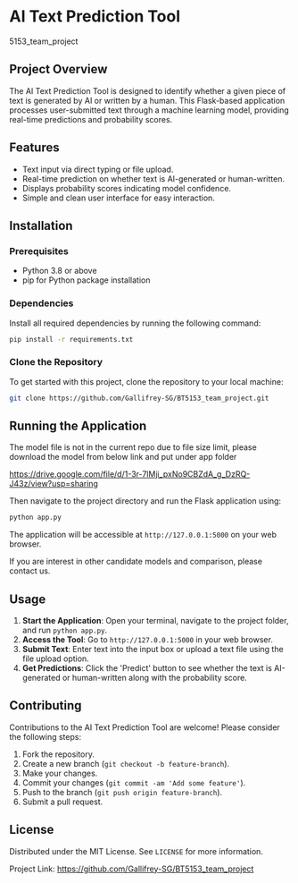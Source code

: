 # AI Text Prediction Tool
5153_team_project
## Project Overview
The AI Text Prediction Tool is designed to identify whether a given piece of text is generated by AI or written by a human. This Flask-based application processes user-submitted text through a machine learning model, providing real-time predictions and probability scores.

## Features
- Text input via direct typing or file upload.
- Real-time prediction on whether text is AI-generated or human-written.
- Displays probability scores indicating model confidence.
- Simple and clean user interface for easy interaction.

## Installation

### Prerequisites
- Python 3.8 or above
- pip for Python package installation

### Dependencies
Install all required dependencies by running the following command:

```bash
pip install -r requirements.txt
```

### Clone the Repository
To get started with this project, clone the repository to your local machine:

```bash
git clone https://github.com/Gallifrey-SG/BT5153_team_project.git
```

## Running the Application

The model file is not in the current repo due to file size limit, please download the model from below link and put under app folder

https://drive.google.com/file/d/1-3r-7lMji_pxNo9CBZdA_g_DzRQ-J43z/view?usp=sharing

Then navigate to the project directory and run the Flask application using:

```bash
python app.py
```

The application will be accessible at `http://127.0.0.1:5000` on your web browser.

If you are interest in other candidate models and comparison, please contact us.

## Usage
1. **Start the Application**: Open your terminal, navigate to the project folder, and run `python app.py`.
2. **Access the Tool**: Go to `http://127.0.0.1:5000` in your web browser.
3. **Submit Text**: Enter text into the input box or upload a text file using the file upload option.
4. **Get Predictions**: Click the 'Predict' button to see whether the text is AI-generated or human-written along with the probability score.

## Contributing
Contributions to the AI Text Prediction Tool are welcome! Please consider the following steps:
1. Fork the repository.
2. Create a new branch (`git checkout -b feature-branch`).
3. Make your changes.
4. Commit your changes (`git commit -am 'Add some feature'`).
5. Push to the branch (`git push origin feature-branch`).
6. Submit a pull request.

## License
Distributed under the MIT License. See `LICENSE` for more information.

Project Link: https://github.com/Gallifrey-SG/BT5153_team_project